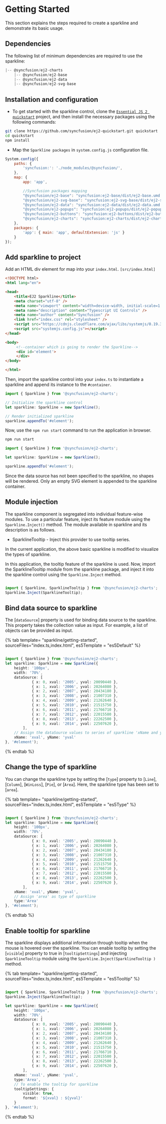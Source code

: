 # Getting Started

This section explains the steps required to create a sparkline and demonstrate its basic usage.

## Dependencies

The following list of minimum dependencies are required to use the sparkline:

```javascript
|-- @syncfusion/ej2-charts
    |-- @syncfusion/ej2-base
    |-- @syncfusion/ej2-data
    |-- @syncfusion/ej2-svg-base
```

## Installation and configuration

* To get started with the sparkline control, clone the [`Essential JS 2 quickstart`](https://github.com/syncfusion/ej2-quickstart.git) project, and then install the necessary packages using the following commands:

```sh
git clone https://github.com/syncfusion/ej2-quickstart.git quickstart
cd quickstart
npm install
```

* Map the `Sparkline packages` in `system.config.js` configuration file.

```javascript
System.config({
    paths: {
        'syncfusion:': './node_modules/@syncfusion/',
    },
    map: {
        app: 'app',

        //Syncfusion packages mapping
        "@syncfusion/ej2-base": "syncfusion:ej2-base/dist/ej2-base.umd.min.js",
        "@syncfusion/ej2-svg-base": "syncfusion:ej2-svg-base/dist/ej2-svg-base.umd.min.js",
        "@syncfusion/ej2-data": "syncfusion:ej2-data/dist/ej2-data.umd.min.js",
        "@syncfusion/ej2-popups": "syncfusion:ej2-popups/dist/ej2-popups.umd.min.js",
        "@syncfusion/ej2-buttons": "syncfusion:ej2-buttons/dist/ej2-buttons.umd.min.js",
        "@syncfusion/ej2-charts": "syncfusion:ej2-charts/dist/ej2-charts.umd.min.js"
    },
    packages: {
        'app': { main: 'app', defaultExtension: 'js' }
    }
});
```

## Add sparkline to project

Add an HTML div element for map into your `index.html`. `[src/index.html]`

```html
<!DOCTYPE html>
<html lang="en">

<head>
    <title>EJ2 Sparkline</title>
    <meta charset="utf-8" />
    <meta name="viewport" content="width=device-width, initial-scale=1.0" />
    <meta name="description" content="Typescript UI Controls" />
    <meta name="author" content="Syncfusion" />
    <link href="index.css" rel="stylesheet" />
    <script src="https://cdnjs.cloudflare.com/ajax/libs/systemjs/0.19.38/system.js"></script>
    <script src="systemjs.config.js"></script>
</head>

<body>
     <!--container which is going to render the Sparkline-->
     <div id='element'>
     </div>
</body>

</html>
```

Then, import the sparkline control into your `index.ts` to instantiate a sparkline and append its instance to the `#container`.

```javascript
import { Sparkline } from '@syncfusion/ej2-charts';

// Initialize the sparkline control
let sparkline: Sparkline = new Sparkline();

// Render initialized sparkline
sparkline.appendTo('#element');
```

Now, use the `npm run start` command to run the application in browser.

```cmd
npm run start
```

```typescript
import { Sparkline } from '@syncfusion/ej2-charts';

let sparkline: Sparkline = new Sparkline();

sparkline.appendTo('#element');
```

Since the data source has not been specified to the sparkline, no shapes will be rendered. Only an empty SVG element is appended to the sparkline container.

## Module injection

The sparkline component is segregated into individual feature-wise modules. To use a particular feature, inject its feature module using the `Sparkline.Inject()` method. The module available in sparkline and its description is as follows.

* SparklineTooltip - Inject this provider to use tooltip series.

In the current application, the above basic sparkline is modified to visualize the types of sparkline.

In this application, the tooltip feature of the sparkline is used. Now, import the SparklineTooltip module from the sparkline package, and inject it into the sparkline control using the `Sparkline.Inject` method.

```javascript

import { Sparkline, SparklineTooltip } from '@syncfusion/ej2-charts';
Sparkline.Inject(SparklineTooltip);

```

## Bind data source to sparkline

The [`dataSource`] property is used for binding data source to the sparkline. This property takes the collection value as input. For example, a list of objects can be provided as input.

{% tab template= "sparkline/getting-started", sourceFiles="index.ts,index.html", es5Template = "es5Default" %}

```typescript

import { Sparkline } from '@syncfusion/ej2-charts';
let sparkline: Sparkline = new Sparkline({
    height: '100px',
    width: '70%',
    dataSource: [
            { x: 0, xval: '2005', yval: 20090440 },
            { x: 1, xval: '2006', yval: 20264080 },
            { x: 2, xval: '2007', yval: 20434180 },
            { x: 3, xval: '2008', yval: 21007310 },
            { x: 4, xval: '2009', yval: 21262640 },
            { x: 5, xval: '2010', yval: 21515750 },
            { x: 6, xval: '2011', yval: 21766710 },
            { x: 7, xval: '2012', yval: 22015580 },
            { x: 8, xval: '2013', yval: 22262500 },
            { x: 9, xval: '2014', yval: 22507620 },
        ],
    // Assign the dataSource values to series of sparkline 'xName and yName'
    xName: 'xval', yName: 'yval'
}, '#element');

```

{% endtab %}

## Change the type of sparkline

You can change the sparkline type by setting the [`type`] property to [`Line`], [`Column`], [`WinLoss`], [`Pie`], or [`Area`]. Here, the sparkline type has been set to [`area`].

{% tab template= "sparkline/getting-started", sourceFiles="index.ts,index.html", es5Template = "es5Type" %}

```typescript

import { Sparkline } from '@syncfusion/ej2-charts';
let sparkline: Sparkline = new Sparkline({
    height: '100px',
    width: '70%',
    dataSource: [
            { x: 0, xval: '2005', yval: 20090440 },
            { x: 1, xval: '2006', yval: 20264080 },
            { x: 2, xval: '2007', yval: 20434180 },
            { x: 3, xval: '2008', yval: 21007310 },
            { x: 4, xval: '2009', yval: 21262640 },
            { x: 5, xval: '2010', yval: 21515750 },
            { x: 6, xval: '2011', yval: 21766710 },
            { x: 7, xval: '2012', yval: 22015580 },
            { x: 8, xval: '2013', yval: 22262500 },
            { x: 9, xval: '2014', yval: 22507620 },
        ],
    xName: 'xval', yName: 'yval',
    // Assign 'area' as type of sparkline
    type:'Area'
}, '#element');

```

{% endtab %}

## Enable tooltip for sparkline

The sparkline displays additional information through tooltip when the mouse is hovered over the sparkline. You can enable tooltip by setting the [`visible`] property to true in [`tooltipSettings`] and injecting `SparklineTooltip` module using the `Sparkline.Inject(SparklineTooltip )` method.

{% tab template= "sparkline/getting-started", sourceFiles="index.ts,index.html", es5Template = "es5Tooltip" %}

```typescript

import { Sparkline, SparklineTooltip } from '@syncfusion/ej2-charts';
Sparkline.Inject(SparklineTooltip);

let sparkline: Sparkline = new Sparkline({
    height: '100px',
    width: '70%',
    dataSource: [
            { x: 0, xval: '2005', yval: 20090440 },
            { x: 1, xval: '2006', yval: 20264080 },
            { x: 2, xval: '2007', yval: 20434180 },
            { x: 3, xval: '2008', yval: 21007310 },
            { x: 4, xval: '2009', yval: 21262640 },
            { x: 5, xval: '2010', yval: 21515750 },
            { x: 6, xval: '2011', yval: 21766710 },
            { x: 7, xval: '2012', yval: 22015580 },
            { x: 8, xval: '2013', yval: 22262500 },
            { x: 9, xval: '2014', yval: 22507620 },
        ],
    xName: 'xval', yName: 'yval',
    type:'Area',
    // To enable the tooltip for sparkline
    tooltipSettings: {
        visible: true,
        format: '${xval} : ${yval}'
    }
}, '#element');

```

{% endtab %}
